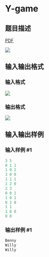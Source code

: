 # Y-game

## 题目描述

[problemUrl]: https://uva.onlinejudge.org/index.php?option=com_onlinejudge&Itemid=8&category=226&page=show_problem&problem=2941

[PDF](https://uva.onlinejudge.org/external/118/p11841.pdf)

![](https://cdn.luogu.com.cn/upload/vjudge_pic/UVA11841/9bef59d539f9b9bb4b33d5dee22c903bccd4a3d2.png)

## 输入输出格式

### 输入格式

![](https://cdn.luogu.com.cn/upload/vjudge_pic/UVA11841/3178475aeab0327a55d0f2e7c0a80159192a16fc.png)

### 输出格式

![](https://cdn.luogu.com.cn/upload/vjudge_pic/UVA11841/ef62e5085907e67650f6609efb1c891ef962cce4.png)

## 输入输出样例

### 输入样例 #1

```cpp
3 5
0 1 2
1 0 2
3 0 0
1 1 1
1 2 0
2 3
0 0 2
1 0 1
0 2 0
1 1
1 0 0
0 0
```


### 输出样例 #1

```cpp
Benny
Willy
Willy
```



